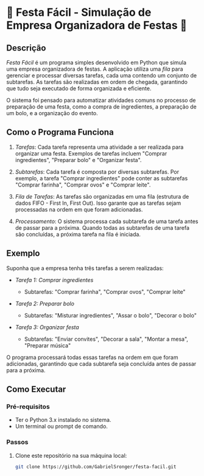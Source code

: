 # 🎉 Festa Fácil - Simulação de Empresa Organizadora de Festas 🎉

## Descrição

*Festa Fácil* é um programa simples desenvolvido em Python que simula uma empresa organizadora de festas. A aplicação utiliza uma *fila* para gerenciar e processar diversas tarefas, cada uma contendo um conjunto de subtarefas. As tarefas são realizadas em ordem de chegada, garantindo que tudo seja executado de forma organizada e eficiente.

O sistema foi pensado para automatizar atividades comuns no processo de preparação de uma festa, como a compra de ingredientes, a preparação de um bolo, e a organização do evento.

## Como o Programa Funciona

1. *Tarefas*: Cada tarefa representa uma atividade a ser realizada para organizar uma festa. Exemplos de tarefas incluem "Comprar ingredientes", "Preparar bolo" e "Organizar festa".
   
2. *Subtarefas*: Cada tarefa é composta por diversas subtarefas. Por exemplo, a tarefa "Comprar ingredientes" pode conter as subtarefas "Comprar farinha", "Comprar ovos" e "Comprar leite".

3. *Fila de Tarefas*: As tarefas são organizadas em uma fila (estrutura de dados FIFO - First In, First Out). Isso garante que as tarefas sejam processadas na ordem em que foram adicionadas.

4. *Processamento*: O sistema processa cada subtarefa de uma tarefa antes de passar para a próxima. Quando todas as subtarefas de uma tarefa são concluídas, a próxima tarefa na fila é iniciada.

## Exemplo

Suponha que a empresa tenha três tarefas a serem realizadas:

- *Tarefa 1: Comprar ingredientes*
  - Subtarefas: "Comprar farinha", "Comprar ovos", "Comprar leite"

- *Tarefa 2: Preparar bolo*
  - Subtarefas: "Misturar ingredientes", "Assar o bolo", "Decorar o bolo"

- *Tarefa 3: Organizar festa*
  - Subtarefas: "Enviar convites", "Decorar a sala", "Montar a mesa", "Preparar música"

O programa processará todas essas tarefas na ordem em que foram adicionadas, garantindo que cada subtarefa seja concluída antes de passar para a próxima.

## Como Executar

### Pré-requisitos

- Ter o Python 3.x instalado no sistema.
- Um terminal ou prompt de comando.

### Passos

1. Clone este repositório na sua máquina local:

   ```bash
   git clone https://github.com/GabrielSronger/festa-facil.git
